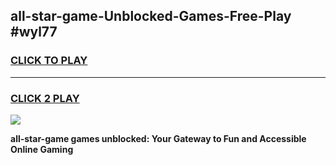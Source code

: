 
## all-star-game-Unblocked-Games-Free-Play #wyl77
<h3>
<a href="https://us.freeplayer.one?title=all-star-game&ref=9M">CLICK TO PLAY</a></h3>
<hr>

<h3>
<a href="https://us.freeplayer.one?title=all-star-game&ref=9M">CLICK 2 PLAY</a>
  
</h3>

<a href="https://us.freeplayer.one?title=all-star-game&ref=9M"><img src="https://clearcache.store/games.png"></a>


**all-star-game games unblocked: Your Gateway to Fun and Accessible Online Gaming**
